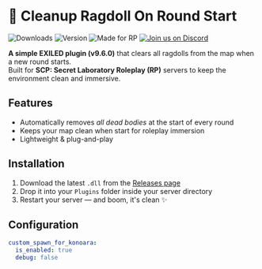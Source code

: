 # 🧹 Cleanup Ragdoll On Round Start

![Downloads](https://img.shields.io/github/downloads/Konoaru384/CleanupRagdollOnRoundStart/total?style=for-the-badge)
![Version](https://img.shields.io/badge/EXILED-9.6.0-blueviolet?style=for-the-badge)
![Made for RP](https://img.shields.io/badge/RP%20Friendly-%E2%9C%94-lightgreen?style=for-the-badge)
[![Join us on Discord](https://img.shields.io/badge/Discord-Join%20Us-7289DA?style=for-the-badge&logo=discord)](https://discord.gg/vxGeGFr5Bc)

**A simple EXILED plugin (v9.6.0)** that clears all ragdolls from the map when a new round starts.  
Built for **SCP: Secret Laboratory Roleplay (RP)** servers to keep the environment clean and immersive.


## Features

-  Automatically removes *all dead bodies* at the start of every round
-  Keeps your map clean when start for roleplay immersion
-  Lightweight & plug-and-play

##  Installation

1. Download the latest `.dll` from the [Releases page](https://github.com/Konoaru384/CleanupRagdollOnRoundStart/releases)
2. Drop it into your `Plugins` folder inside your server directory
3. Restart your server — and boom, it's clean ✨

## Configuration

```yaml
custom_spawn_for_konoara:
  is_enabled: true
  debug: false
